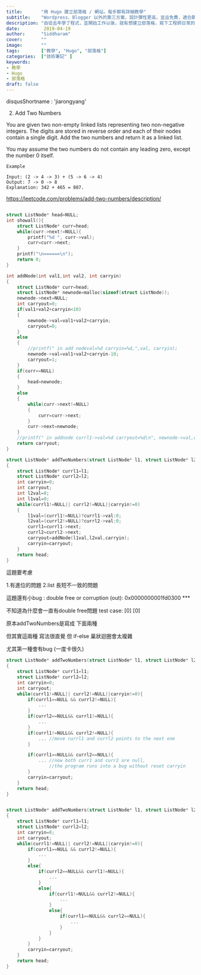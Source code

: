 ```yaml
---
title:       "用 Hugo 建立部落格 / 網站，每步都有詳細教學"
subtitle:    "Wordpress、Blogger 以外的第三方案，設計彈性更高，並且免費，適合願意學寫程式的人。"
description: "自從去年學了程式，並開始工作以後，就有想建立部落格，寫下工程師日常的想法。在看了多數人推薦的 Wordpress 與 Google 的 Blogger 後，有了一些比較......"
date:         2019-04-19
author:      "Siddharam"
cover:       ""
image:       ""
tags:        ["教學", "Hugo", "部落格"]
categories:  ["技術筆記" ]
keywords:
- 教學
- Hugo
- 部落格
draft: false
---
```


disqusShortname : 'jiarongyang'



2. Add Two Numbers

You are given two non-empty linked lists representing two non-negative integers. The digits are stored in reverse order and each of their nodes contain a single digit. Add the two numbers and return it as a linked list.

You may assume the two numbers do not contain any leading zero, except the number 0 itself.

    Example
    
    Input: (2 -> 4 -> 3) + (5 -> 6 -> 4)
    Output: 7 -> 0 -> 8
    Explanation: 342 + 465 = 807.
    

https://leetcode.com/problems/add-two-numbers/description/

```c

struct ListNode* head=NULL;
int showall(){
    struct ListNode* curr=head;
	while(curr->next!=NULL){
        printf("%d ", curr->val);
		curr=curr->next;
	}
    printf("\n======\n");
    return 0;
}

int addNode(int val1,int val2, int carryin)
{
    struct ListNode* curr=head;
    struct ListNode* newnode=malloc(sizeof(struct ListNode));
    newnode->next=NULL;
    int carryout=0;
    if(val1+val2+carryin<10)
    {
        newnode->val=val1+val2+carryin;
        carryout=0;
    }
    else
    {
        //printf(" in add nodeval=%d carryin=%d,",val, carryin);
        newnode->val=val1+val2+carryin-10;
        carryout=1;
    }
    if(curr==NULL)
    {
        head=newnode;
    }
    else
    {
        while(curr->next!=NULL)
        {
            curr=curr->next;
        }
        curr->next=newnode;
    }
    //printf(" in addnode currl1->val=%d carryout=%d\n", newnode->val,carryout);
    return carryout;
}

struct ListNode* addTwoNumbers(struct ListNode* l1, struct ListNode* l2)
{
    struct ListNode* currl1=l1;
    struct ListNode* currl2=l2;
    int carryin=0;
    int carryout;
    int l2val=0;
    int l1val=0;
    while(currl1!=NULL|| currl2!=NULL||carryin!=0)
    {
        l1val=(currl1!=NULL)?currl1->val:0;
        l2val=(currl2!=NULL)?currl2->val:0;
        currl1=currl1->next;
        currl2=currl2->next;
        carryout=addNode(l1val,l2val,carryin);
        carryin=carryout;
    }
    return head;
}
```
這題要考慮 

1.有進位的問題 
2.list 長短不一致的問題

這題還有小bug : double free or corruption (out): 0x0000000001fd0300 ***

不知道為什麼會一直有double free問題
test case:
[0]
[0]



原本addTwoNumbers是寫成 下面兩種

但其實這兩種 寫法很直覺 但 if-else 巢狀迴圈會太複雜  


尤其第一種會有bug (一度卡很久)

```c
struct ListNode* addTwoNumbers(struct ListNode* l1, struct ListNode* l2)
{
	struct ListNode* currl1=l1;
	struct ListNode* currl2=l2;
	int carryin=0;
	int carryout;
	while(currl1!=NULL|| currl2!=NULL||carryin!=0){
		if(currl1==NULL && currl2!=NULL){
			...
		}
		if(currl2==NULL&& currl1!=NULL){
			...
		}
		if(currl1!=NULL&& currl2!=NULL){
			... //move currl1 and currl2 points to the next one
		}

		if(currl1==NULL&& currl2==NULL){
			... //now both curr1 and curr2 are null,
				//the program runs into a bug without reset carryin
		}
		carryin=carryout;
	}
	return head;
}
```

```c

struct ListNode* addTwoNumbers(struct ListNode* l1, struct ListNode* l2)
{
	struct ListNode* currl1=l1;
	struct ListNode* currl2=l2;
	int carryin=0;
	int carryout;
	while(currl1!=NULL|| currl2!=NULL||carryin!=0){
		if(currl1==NULL && currl2!=NULL){
			...
		}
		else{
			if(currl2==NULL&& currl1!=NULL){
				...
			}
			else{
				if(currl1!=NULL&& currl2!=NULL){
					...
				}
				else{
					if(currl1==NULL&& currl2==NULL){
						...
					}
				}
			}
		}
		carryin=carryout;
	}
	return head;
}
```

